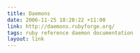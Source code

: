 ```yaml
---
title: Daemons
date: 2006-11-25 18:28:22 +11:00
link: http://daemons.rubyforge.org/
tags: ruby reference daemon documentation
layout: link
---
```

